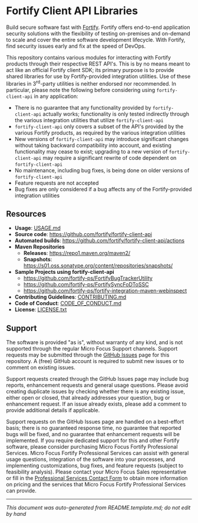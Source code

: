 # Fortify Client API Libraries 


<!-- START-INCLUDE:p.marketing-intro.md -->

Build secure software fast with [Fortify](https://www.microfocus.com/en-us/solutions/application-security). Fortify offers end-to-end application security solutions with the flexibility of testing on-premises and on-demand to scale and cover the entire software development lifecycle.  With Fortify, find security issues early and fix at the speed of DevOps. 

<!-- END-INCLUDE:p.marketing-intro.md -->



<!-- START-INCLUDE:repo-intro.md -->

This repository contains various modules for interacting with Fortify products through their respective REST API's. This is by no means meant to act like an official Fortify client SDK; its primary purpose is to provide shared libraries for use by Fortify-provided integration utilities. Use of these libraries in 3<sup>rd</sup>-party utilities is neither endorsed nor recommended. In particular, please note the following before considering using `fortify-client-api` in any application:

* There is no guarantee that any functionality provided by `fortify-client-api` actually works; functionality is only tested indirectly through the various integration utilities that utilize `fortify-client-api`
* `fortify-client-api` only covers a subset of the API's provided by the various Fortify products, as required by the various integration utilities
* New versions of `fortify-client-api` may introduce significant changes without taking backward compatibility into account, and existing functionality may cease to exist; upgrading to a new version of `fortify-client-api` may require a significant rewrite of code dependent on `fortify-client-api`
* No maintenance, including bug fixes, is being done on older versions of `fortify-client-api`
* Feature requests are not accepted
* Bug fixes are only considered if a bug affects any of the Fortify-provided integration utilities

<!-- END-INCLUDE:repo-intro.md -->


## Resources


<!-- START-INCLUDE:repo-resources.md -->

* **Usage**: [USAGE.md](USAGE.md)
* **Source code**: https://github.com/fortify/fortify-client-api
* **Automated builds**: https://github.com/fortify/fortify-client-api/actions
* **Maven Repositories**
    * **Releases**: https://repo1.maven.org/maven2/ 
    * **Snapshots**: https://s01.oss.sonatype.org/content/repositories/snapshots/
* **Sample Projects using fortify-client-api**
  * https://github.com/fortify-ps/FortifyBugTrackerUtility
  * https://github.com/fortify-ps/FortifySyncFoDToSSC
  * https://github.com/fortify-ps/fortify-integration-maven-webinspect 
* **Contributing Guidelines**: [CONTRIBUTING.md](CONTRIBUTING.md)
* **Code of Conduct**: [CODE_OF_CONDUCT.md](CODE_OF_CONDUCT.md)
* **License**: [LICENSE.txt](LICENSE.txt)

<!-- END-INCLUDE:repo-resources.md -->


## Support

The software is provided "as is", without warranty of any kind, and is not supported through the regular Micro Focus Support channels. Support requests may be submitted through the [GitHub Issues](https://github.com/fortify/fortify-client-api/issues) page for this repository. A (free) GitHub account is required to submit new issues or to comment on existing issues. 

Support requests created through the GitHub Issues page may include bug reports, enhancement requests and general usage questions. Please avoid creating duplicate issues by checking whether there is any existing issue, either open or closed, that already addresses your question, bug or enhancement request. If an issue already exists, please add a comment to provide additional details if applicable.

Support requests on the GitHub Issues page are handled on a best-effort basis; there is no guaranteed response time, no guarantee that reported bugs will be fixed, and no guarantee that enhancement requests will be implemented. If you require dedicated support for this and other Fortify software, please consider purchasing Micro Focus Fortify Professional Services. Micro Focus Fortify Professional Services can assist with general usage questions, integration of the software into your processes, and implementing customizations, bug fixes, and feature requests (subject to feasibility analysis). Please contact your Micro Focus Sales representative or fill in the [Professional Services Contact Form](https://www.microfocus.com/en-us/cyberres/contact/professional-services) to obtain more information on pricing and the services that Micro Focus Fortify Professional Services can provide.

---

*This document was auto-generated from README.template.md; do not edit by hand*
